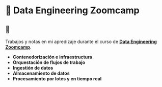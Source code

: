 # 🚀 Data Engineering Zoomcamp 

## 📌
Trabajos y notas en mi apredizaje durante el curso de **[Data Engineering Zoomcamp](https://github.com/DataTalksClub/data-engineering-zoomcamp)**.

- **Contenedorización e infraestructura** 
- **Orquestación de flujos de trabajo**   
- **Ingestión de datos**
- **Almacenamiento de datos** 
- **Procesamiento por lotes y en tiempo real**
